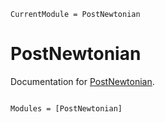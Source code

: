 ```@meta
CurrentModule = PostNewtonian
```

# PostNewtonian

Documentation for [PostNewtonian](https://github.com/moble/PostNewtonian.jl).

```@index
```

```@autodocs
Modules = [PostNewtonian]
```
